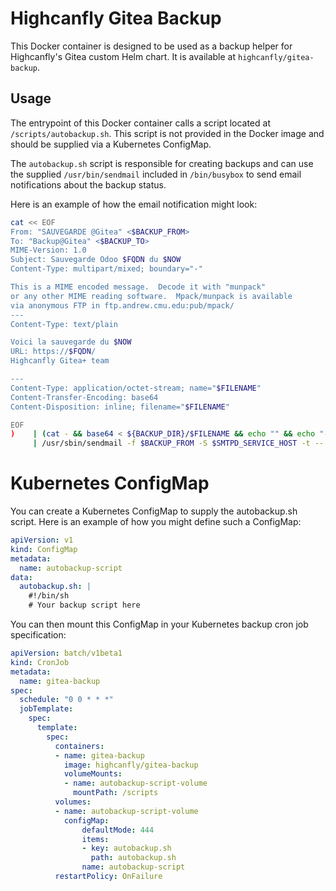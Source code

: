 # Highcanfly Gitea Backup

This Docker container is designed to be used as a backup helper for Highcanfly's Gitea custom Helm chart. It is available at `highcanfly/gitea-backup`.

## Usage

The entrypoint of this Docker container calls a script located at `/scripts/autobackup.sh`. This script is not provided in the Docker image and should be supplied via a Kubernetes ConfigMap.

The `autobackup.sh` script is responsible for creating backups and can use the supplied `/usr/bin/sendmail` included in `/bin/busybox` to send email notifications about the backup status.

Here is an example of how the email notification might look:

```bash
cat << EOF 
From: "SAUVEGARDE @Gitea" <$BACKUP_FROM>
To: "Backup@Gitea" <$BACKUP_TO>
MIME-Version: 1.0
Subject: Sauvegarde Odoo $FQDN du $NOW 
Content-Type: multipart/mixed; boundary="-"

This is a MIME encoded message.  Decode it with "munpack"
or any other MIME reading software.  Mpack/munpack is available
via anonymous FTP in ftp.andrew.cmu.edu:pub/mpack/
---
Content-Type: text/plain

Voici la sauvegarde du $NOW
URL: https://$FQDN/
Highcanfly Gitea+ team

---
Content-Type: application/octet-stream; name="$FILENAME"
Content-Transfer-Encoding: base64
Content-Disposition: inline; filename="$FILENAME"

EOF
)    | (cat - && base64 < ${BACKUP_DIR}/$FILENAME && echo "" && echo "---")\
     | /usr/sbin/sendmail -f $BACKUP_FROM -S $SMTPD_SERVICE_HOST -t --
```

# Kubernetes ConfigMap

You can create a Kubernetes ConfigMap to supply the autobackup.sh script. Here is an example of how you might define such a ConfigMap:
```yaml
apiVersion: v1
kind: ConfigMap
metadata:
  name: autobackup-script
data:
  autobackup.sh: |
    #!/bin/sh
    # Your backup script here
```
You can then mount this ConfigMap in your Kubernetes backup cron job specification:
```yaml
apiVersion: batch/v1beta1
kind: CronJob
metadata:
  name: gitea-backup
spec:
  schedule: "0 0 * * *"
  jobTemplate:
    spec:
      template:
        spec:
          containers:
          - name: gitea-backup
            image: highcanfly/gitea-backup
            volumeMounts:
            - name: autobackup-script-volume
              mountPath: /scripts
          volumes:
          - name: autobackup-script-volume
            configMap:
                defaultMode: 444
                items:
                - key: autobackup.sh
                  path: autobackup.sh
                name: autobackup-script
          restartPolicy: OnFailure

```